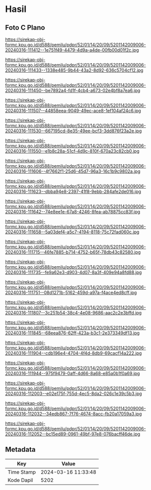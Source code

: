 # Hasil

## Foto C Plano

https://sirekap-obj-formc.kpu.go.id/d588/pemilu/pdpr/52/01/14/20/09/5201142009006-20240316-111412--1e751f49-4479-4d9a-a4de-00fb00d01f2c.jpg

https://sirekap-obj-formc.kpu.go.id/d588/pemilu/pdpr/52/01/14/20/09/5201142009006-20240316-111433--1338e485-9b44-43a2-8d92-636c5704cf12.jpg

https://sirekap-obj-formc.kpu.go.id/d588/pemilu/pdpr/52/01/14/20/09/5201142009006-20240316-111450--be7892a4-fd1f-4cb4-a673-02e4bf8a7ea6.jpg

https://sirekap-obj-formc.kpu.go.id/d588/pemilu/pdpr/52/01/14/20/09/5201142009006-20240316-111507--44858eea-9049-49ec-ace8-1ef104af24c6.jpg

https://sirekap-obj-formc.kpu.go.id/d588/pemilu/pdpr/52/01/14/20/09/5201142009006-20240316-111530--667195cd-8e35-49ee-bcf3-3dd876f23a2e.jpg

https://sirekap-obj-formc.kpu.go.id/d588/pemilu/pdpr/52/01/14/20/09/5201142009006-20240316-111550--e1b8c28a-51cf-4d9c-810f-670a23c82cb0.jpg

https://sirekap-obj-formc.kpu.go.id/d588/pemilu/pdpr/52/01/14/20/09/5201142009006-20240316-111606--4f7662f1-25d6-45d7-96a3-16c1b9c9802a.jpg

https://sirekap-obj-formc.kpu.go.id/d588/pemilu/pdpr/52/01/14/20/09/5201142009006-20240316-111623--dbba94e8-2397-41f8-9ebb-284afe2de016.jpg

https://sirekap-obj-formc.kpu.go.id/d588/pemilu/pdpr/52/01/14/20/09/5201142009006-20240316-111642--74e8ee1e-67a8-4246-8fea-ab78875cc83f.jpg

https://sirekap-obj-formc.kpu.go.id/d588/pemilu/pdpr/52/01/14/20/09/5201142009006-20240316-111658--5a03def4-a5c7-4194-8118-75c72fad060c.jpg

https://sirekap-obj-formc.kpu.go.id/d588/pemilu/pdpr/52/01/14/20/09/5201142009006-20240316-111715--46fe7885-b714-4752-b65f-78db43c82580.jpg

https://sirekap-obj-formc.kpu.go.id/d588/pemilu/pdpr/52/01/14/20/09/5201142009006-20240316-111735--fe9a62e3-d903-4d07-8a3f-409e94a8fd88.jpg

https://sirekap-obj-formc.kpu.go.id/d588/pemilu/pdpr/52/01/14/20/09/5201142009006-20240316-111751--08d1271b-5162-459d-a97a-f4ace4ed8cff.jpg

https://sirekap-obj-formc.kpu.go.id/d588/pemilu/pdpr/52/01/14/20/09/5201142009006-20240316-111807--3c251b54-38c4-4e08-9686-aac2c2e3bffd.jpg

https://sirekap-obj-formc.kpu.go.id/d588/pemilu/pdpr/52/01/14/20/09/5201142009006-20240316-111845--68eea876-62ff-423a-b3c1-2e373349df13.jpg

https://sirekap-obj-formc.kpu.go.id/d588/pemilu/pdpr/52/01/14/20/09/5201142009006-20240316-111904--cdb196e4-4704-4f4d-8db9-69cacf14a222.jpg

https://sirekap-obj-formc.kpu.go.id/d588/pemilu/pdpr/52/01/14/20/09/5201142009006-20240316-111944--975f9479-0aff-4d66-8a68-e85a0b1f0a69.jpg

https://sirekap-obj-formc.kpu.go.id/d588/pemilu/pdpr/52/01/14/20/09/5201142009006-20240316-112003--e02e175f-755d-4ec5-8da2-026c1e39c5b3.jpg

https://sirekap-obj-formc.kpu.go.id/d588/pemilu/pdpr/52/01/14/20/09/5201142009006-20240316-112032--34edb867-7f76-4674-8acc-fb20a17059a3.jpg

https://sirekap-obj-formc.kpu.go.id/d588/pemilu/pdpr/52/01/14/20/09/5201142009006-20240316-112052--bc15ed89-0961-49bf-97e8-076bacff46de.jpg


## Metadata

| Key        | Value               |
| ---------- | ------------------- |
| Time Stamp | 2024-03-16 11:33:48 |
| Kode Dapil | 5202                |



